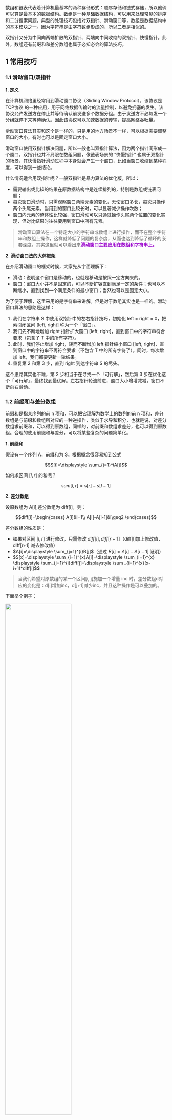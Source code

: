 数组和链表代表着计算机最基本的两种存储形式：顺序存储和链式存储，所以他俩可以算是最基本的数据结构。数组是一种基础数据结构，可以用来处理常见的排序和二分搜索问题，典型的处理技巧包括对双指针、滑动窗口等，数组是数据结构中的基本模块之一。因为字符串是由字符数组形成的，所以二者是相似的。

双指针⼜分为中间向两端扩散的双指针、两端向中间收缩的双指针、快慢指针。此外，数组还有前缀和和差分数组也属于必知必会的算法技巧。

## 1 常用技巧
### 1.1 滑动窗口/双指针

**1. 定义**

在计算机网络里经常用到滑动窗口协议（Sliding Window Protocol），该协议是 TCP协议 的一种应用，用于网络数据传输时的流量控制，以避免拥塞的发生。该协议允许发送方在停止并等待确认前发送多个数据分组。由于发送方不必每发一个分组就停下来等待确认。因此该协议可以加速数据的传输，提高网络吞吐量。

滑动窗口算法其实和这个是一样的，只是用的地方场景不一样，可以根据需要调整窗口的大小，有时也可以是固定窗口大小。

滑动窗口使用双指针解决问题，所以一般也叫双指针算法，因为两个指针间形成一个窗口。双指针也并不局限在数组问题，像链表场景的 “快慢指针” 也属于双指针的场景，其快慢指针滑动过程中本身就会产生一个窗口，比如当窗口收缩到某种程度，可以得到一些结论。

什么情况适合用双指针呢？一般双指针是暴力算法的优化版，所以：

- 需要输出或比较的结果在原数据结构中是连续排列的，特别是数组或链表问题；
- 每次窗口滑动时，只需观察窗口两端元素的变化，无论窗口多长，每次只操作两个头尾元素，当用到的窗口比较长时，可以显著减少操作次数；
- 窗口内元素的整体性比较强，窗口滑动可以只通过操作头尾两个位置的变化实现，但对比结果时往往要用到窗口中所有元素。



> 滑动窗口算法在一个特定大小的字符串或数组上进行操作，而不在整个字符串和数组上操作，这样就降低了问题的复杂度，从而也达到降低了循环的嵌套深度。其实这里就可以看出来<font color=#9900CC><strong>滑动窗口主要应用在数组和字符串上。</strong></font>


**2. 滑动窗口法的大体框架**

在介绍滑动窗口的框架时候，大家先从字面理解下：
- 滑动：说明这个窗口是移动的，也就是移动是按照一定方向来的。
- 窗口：窗口大小并不是固定的，可以不断扩容直到满足一定的条件；也可以不断缩小，直到找到一个满足条件的最小窗口；当然也可以是固定大小。

为了便于理解，这里采用的是字符串来讲解。但是对于数组其实也是一样的。滑动窗口算法的思路是这样：

1. 我们在字符串 S 中使用双指针中的左右指针技巧，初始化 left = right = 0，把索引闭区间 [left, right] 称为一个「窗口」。
2. 我们先不断地增加 right 指针扩大窗口 [left, right]，直到窗口中的字符串符合要求（包含了 T 中的所有字符）。
3. 此时，我们停止增加 right，转而不断增加 left 指针缩小窗口 [left, right]，直到窗口中的字符串不再符合要求（不包含 T 中的所有字符了）。同时，每次增加 left，我们都要更新一轮结果。
4. 重复第 2 和第 3 步，直到 right 到达字符串 S 的尽头。

这个思路其实也不难，第 2 步相当于在寻找一个「可行解」，然后第 3 步在优化这个「可行解」，最终找到最优解。左右指针轮流前进，窗口大小增增减减，窗口不断向右滑动。





### 1.2 前缀和与差分数组

前缀和是指某序列的前 n 项和，可以把它理解为数学上的数列的前 n 项和，差分数组是与前缀和数组所对应的一种逆操作，类似于求导和积分，也就是说，对差分数组求前缀和，可以得到原数组，同样的，对前缀和数组求差分，也可以得到原数组。合理的使用前缀和与差分，可以将某些复杂的问题简单化。

**1. 前缀和**

假设有一个序列 A，前缀和为 S。根据概念很容易知到公式

$$S[i]=\displaystyle \sum_{j=1}^iA[j]$$

如何求区间 $[l,r]$ 的和呢？

$$sum[l,r]=s[r]-s[l-1]$$

**2. 差分数组**

设原数组为 A[i],差分数组为 diff[i]，则：

$$diff[i]=\begin{cases} A[i]&i=1\\ A[i]-A[i-1]&i\geq2 \end{cases}$$


差分数组的性质是：
- 如果对区间 $[l,r]$ 进行修改，只需修改 $diff[l], diff[r+1]$（diff[l]加上修改值，diff[r+1] 减去修改值）
- $A[i]=\displaystyle \sum_{j=1}^{i}B[j]$（通过 $B[i]=A[i]-A[i-1]$ 证明）
- $S[x]=\displaystyle \sum_{i=1}^{x}A[i]=\displaystyle \sum_{i=1}^{x} \displaystyle \sum_{j=1}^{i}diff[j]=\displaystyle \sum _{i=1}^{x}(x-i+1)*diff[i]$$

> 当我们希望对原数组的某一个区间[i, j]施加一个增量 inc 时，差分数组d对应的变化是：d[i]增加inc，d[j+1]减少inc，并且这种操作是可以叠加的。

下面举个例子：

<img src ="https://img-blog.csdnimg.cn/83077c9e4b54423397418b869910227b.png#pic_center" width = 64%>

差分数组是一个辅助数组，从侧面来表示给定某一数组的变化，一般用来对数组进行区间修改的操作。

还是上面那个表里的例子，我们需要进行以下操作：
1. 将区间[1，4]的数值全部加上3
2. 将区间[3，5]的数值全部减去5

很简单对吧，你可以进行枚举。但是如果给你的数据量是 $1\times e^5$，操作量 $1\times e^5$，限时1000ms你暴力枚举能莽的过去吗？慢到你怀疑人生直接。这时我们就需要使用到差分数组了。

其实当你将原始数组中元素同时加上或者减掉某个数，那么他们的差分数组其实是不会变化的。

利用这个思想，咱们将区间缩小，缩小的例子中的区间 [1,4] 吧这是你会发现只有 d[1] 和 d[5] 发生了变化，而 d[2], d[3], d[4]却保持着原样，

<img src ="https://img-blog.csdnimg.cn/9ecb494bbaf24dec92c88f3de9d2ab9e.png#pic_center" width = 64%>

进行下一个操作，

<img src ="https://img-blog.csdnimg.cn/1b8075b18478477bbb20549f422a0d6c.png#pic_center" width = 64%>

这时我们就会发现这样一个规律，当对一个区间进行增减某个值的时候，他的差分数组对应的区间左端点的值会同步变化，而他的右端点的后一个值则会相反地变化，其实这个很好理解。

本部分参考自：[差分详解+例题](https://blog.csdn.net/qq_44786250/article/details/100056975)


也就是说，当我们需要对原数组的不同区间施加不同的增量，我们只要按规则修改差分数组即可。所以，差分数组的主要适⽤场景是频繁对原始数组的某个区间的元素进⾏增减，但只能是区间元素同时增加或减少相同的数的情况才能用。

有 $n$ 个数，$m$ 个操作，每一次操作，将 $x~y$ 区间的所有数增加 $z$；最后有 $q$ 个询问，每一次询问求出 $x~y$ 的区间和。设原数组为 $A[i]$。其步骤为：
- 先求出差分数组 $B[i]=A[i]−A[i−1]$
- 在根据 $m$ 个造作修改 $B[i]$
- 求修改后的 $A[i]=A[i−1]+B[i]$
- 求前缀和 $S[i]=S[i−1]+A[i]$
- 最后输出区间和 $sum[x,y]=S[y]−S[x−1]$

## 2 常见题型
### 2.1 删除数组元素
- 掌握数组删除元素的直接覆盖操作
- 双指针法

题库列表：
<blockquote> 
<ul><li><p>27. <a href="https://leetcode-cn.com/problems/remove-element" target="_blank">移除元素</a> （快慢指针）</p>
<li><p>26. <a href="https://leetcode-cn.com/problems/remove-duplicates-from-sorted-array" target="_blank">删除有序数组中的重复项</a> （快慢指针）</p>
<li><p>80. <a href="https://leetcode-cn.com/problems/remove-duplicates-from-sorted-array-ii" target="_blank">删除有序数组中的重复项 II</a></p></li>
<li><p>75. <a href="https://leetcode-cn.com/problems/sort-colors/" target="_blank">颜色分类</a>（双指针，三色旗，小米笔试）</p></li></ul>
</blockquote> 

**27. 移除元素**

题目描述：给你一个数组 nums 和一个值 val，你需要 原地 移除所有数值等于 val 的元素，并返回移除后数组的新长度。不要使用额外的数组空间，你必须仅使用 $O(1)$ 额外空间并 原地 修改输入数组。元素的顺序可以改变。你不需要考虑数组中超出新长度后面的元素。


```python
class Solution:
    def removeElement(self, nums: List[int], val: int) -> int:
        '''拷贝覆盖'''
        ans = 0
        for num in nums:
            if num!= val:
                nums[ans] = num
                ans += 1
        return ans
```


**26. 删除有序数组中的重复项**

题目描述：给你一个 升序排列 的数组 nums ，请你 原地 删除重复出现的元素，使每个元素 只出现一次 ，返回删除后数组的新长度。元素的 相对顺序 应该保持 一致 。

```python
class Solution:
    def removeDuplicates(self, nums: List[int]) -> int:
        slow, fast = 0, 1
        while fast < len(nums):
            if nums[fast] != nums[slow]:
                slow += 1
                nums[slow] = nums[fast]
            fast += 1
        
        return slow + 1
```
<img src ="https://img-blog.csdnimg.cn/1d4a8c6760ad491db13253c570a055ac.gif#pic_center" width = 48%>




**80. 删除有序数组中的重复项 II**

题目描述：给你一个有序数组 nums ，请你 原地 删除重复出现的元素，使得出现次数超过两次的元素只出现两次 ，返回删除后数组的新长度。不要使用额外的数组空间，你必须在 原地 修改输入数组 并在使用 $O(1)$ 额外空间的条件下完成。

```python
class Solution:
    def removeDuplicates(self, nums: List[int]) -> int:
        slow, fast = 1, 2
        while fast < len(nums):
            if nums[fast] != nums[slow-1]:
                slow += 1
                nums[slow] = nums[fast]
            fast += 1
        return  slow + 1
```
<img src ="https://img-blog.csdnimg.cn/4ed7086e27e04f34bb2a545260cad190.gif#pic_center" width = 48%>

**通用解法：**

为了让解法更具有一般性，我们将原问题的「最多保留 1 位」修改为「最多保留 k 位」。
对于此类问题，我们应该进行如下考虑：

由于是保留 k 个相同数字，对于前 k 个数字，我们可以直接保留。

对于后面的任意数字，能够保留的前提是：与当前写入的位置前面的第 k 个元素进行比较，不相同则保留。

此时，初始化时指针 p 指向数组的起始位置（nums[k-1]），指针 q 指向指针 p 的后一个位置（nums[k]）。随着指针 q 不断向后移动，将指针 q 指向的元素与指 p 指向的元素进行比较：

- 如果nums[q] ≠ nums[p-k+1]，那么nums[p + 1] = nums[q]；
- 如果nums[q] = nums[p]，那么指针q继续向后查找；


**75. 颜色分类**
题目描述：给定一个包含红色、白色和蓝色、共 n 个元素的数组 nums ，原地对它们进行排序，使得相同颜色的元素相邻，并按照红色、白色、蓝色顺序排列。我们使用整数 0、 1 和 2 分别表示红色、白色和蓝色。

**1. 单指针**

```python
class Solution:
    def sortColors(self, nums: List[int]) -> None:
        i = 0
        length = len(nums)
        for j in range(length):
            if nums[j] == 0:
                nums[i], nums[j] = nums[j], nums[i]
                i += 1
        for k in range(i, length):
            if nums[k] == 1:
                nums[k], nums[i] = nums[i], nums[k]
                i += 1
```
<img src ="https://img-blog.csdnimg.cn/e394454d9f7045328dd7f7379271dc01.gif#pic_center" width = 48%>

**2. 双指针**

```python
class Solution:
    def sortColors(self, nums: List[int]) -> None:
        # 定义三个变量，p0 表示数组最左边0的区域，p1是数组最右边2的区域
        i, p0, p1 = 0, 0 , len(nums)-1
        while i <= p1:
            # 如果当前指向的是 0，就把这个元素交换到数组左边
			# 也就是跟 p0 指针交换，之后cur，p0 就往前一动一位
            if nums[i] == 0:
                nums[i], nums[p0] = nums[p0], nums[i]
                p0 += 1
                i += 1
            # 如果当前指向的是2，就把这个元素交换到数组右边
			# 也就是跟p2指针交换，注意此时cur指针就不用移动了
			# 因为右边的一片区域都是2，只要把元素交换过去就可以了，cur不用移动
            elif nums[i] == 2:
                nums[i], nums[p1] = nums[p1], nums[i]
                p1 -= 1
            # 如果是1的话，就不用交换	
            else:
                i += 1
```

<img src ="https://img-blog.csdnimg.cn/1c5e2825d6734c959541f7dac7bc3834.gif#pic_center" width = 48%>


### 2.2 双指针技巧

题库列表：
<blockquote> 
<ul><li><p><a href="https://leetcode-cn.com/problems/merge-sorted-array/" target="_blank">88. 合并两个有序数组</a>：<mark>如何将数组所有元素整体后移，防止数组覆盖？</mark></p></li>
<li><p><a href="https://leetcode-cn.com/problems/two-sum-ii-input-array-is-sorted/" target="_blank">167. 两数之和 II - 输入有序数组</a>（有序数列的首尾双指针）</p></li>
<li><p><a href="https://leetcode-cn.com/problems/valid-palindrome/" target="_blank">125. 验证回文串</a></p></li>
<li><p><a href="https://leetcode-cn.com/problems/reverse-vowels-of-a-string/" target="_blank">345. 反转字符串中的元音字母</a></p></li>
<li><p><a href="https://leetcode-cn.com/problems/container-with-most-water/" target="_blank">11. 盛最多水的容器</a>：<strong>经典题目</strong></p></li>
<li><p><a href="https://leetcode-cn.com/problems/minimum-size-subarray-sum/" target="_blank">209. 长度最小的子数组</a>：<strong>滑动窗口</strong></p></li></ul>
</blockquote> 


**88. 合并两个有序数组**
题目描述：给你两个按 非递减顺序 排列的整数数组 nums1 和 nums2，另有两个整数 m 和 n ，分别表示 nums1 和 nums2 中的元素数目。请你 合并 nums2 到 nums1 中，使合并后的数组同样按 非递减顺序 排列

**逆向双指针**

```python
class Solution:
    def merge(self, nums1: List[int], m: int, nums2: List[int], n: int) -> None:
        """
        nums1[m:] = nums2               # 直接合并后排序
        nums1.sort()           
        """
        p0, p1, p2 = m-1, n-1, m+n-1
        while p0 >= 0 or p1 >= 0:
            if p0 == -1:
                nums1[p2] = nums2[p1]
                p1 -= 1
            elif p1 == -1:
                nums1[p2] = nums1[p0]
                p0 -= 1
            elif nums1[p0] > nums2[p1]:
                nums1[p2] = nums1[p0]
                p0 -= 1
            else:
                nums1[p2] = nums2[p1]
                p1 -= 1
            p2 -= 1
```

<img src ="https://img-blog.csdnimg.cn/e774063fb7da49bebb6fc252d8ed82d5.gif#pic_center" width = 48%>

**167. 两数之和 II - 输入有序数组**

题目描述：给你一个下标从 1 开始的整数数组 numbers ，该数组已按 非递减顺序排列  ，请你从数组中找出满足相加之和等于目标数 target 的两个数。如果设这两个数分别是 numbers[index1] 和 numbers[index2] ，则 1 <= index1 < index2 <= numbers.length 。以长度为 2 的整数数组 [index1, index2] 的形式返回这两个整数的下标 index1 和 index2。

```python
class Solution:
    def twoSum(self, numbers: List[int], target: int) -> List[int]:
        head, tail = 0, len(numbers)-1
        while head < tail:
            two_sum = numbers[head] + numbers[tail]
            if two_sum == target:
                return [head+1, tail+1]
            elif two_sum > target:
                tail -= 1
            else:
                head += 1
```

**125. 验证回文串**

题目描述：如果在将所有大写字符转换为小写字符、并移除所有非字母数字字符之后，短语正着读和反着读都一样。则可以认为该短语是一个 回文串。字母和数字都属于字母数字字符。

```python
import re
class Solution:
    def isPalindrome(self, s: str) -> bool:
        '''
        # 思路一：正则表达式
        if not s:
            return True
        s = s.lower()
        pattern = re.compile(r'[^a-z0-9]')   # 正则表达式，把数字和字母都剔除掉
        new_str = pattern.sub('', s)
        return new_str == new_str[::-1]
        '''
        # 字符串预处理
        new_str = ''.join(ch.lower() for ch in s if ch.isalnum())
        return new_str == new_str[::-1]
```
这里使用了正则表达式移除所有非字母数字字符，然后判断新的字符串是否是回文，也可以使用双指针，直接一次遍历，遇到字母数字字符就进行判断。

**345. 反转字符串中的元音字母**

题目描述：给你一个字符串 s ，仅反转字符串中的所有元音字母，并返回结果字符串。元音字母包括 'a'、'e'、'i'、'o'、'u'，且可能以大小写两种形式出现不止一次。

```python
class Solution:
    def reverseVowels(self, s: str) -> str:
        str_set = set("aeiouAEIOU")
        head, tail = 0, len(s) - 1
        str_list = list(s)
        while head < tail:
            if str_list[head] in str_set and str_list[tail] in str_set:
                str_list[head], str_list[tail] = str_list[tail], str_list[head]
                head += 1
                tail -= 1
            elif str_list[head] in str_set and str_list[tail] not in str_set:
                tail -= 1
            elif str_list[head] not in str_set and str_list[tail] in str_set:
                head += 1
            else:
                head += 1
                tail -= 1
        return ''.join(str_list)
```


**11. 盛最多水的容器**

题目描述：给定一个长度为 n 的整数数组 height 。有 n 条垂线，第 i 条线的两个端点是 (i, 0) 和 (i, height[i]) 。找出其中的两条线，使得它们与 x 轴共同构成的容器可以容纳最多的水。返回容器可以储存的最大水量。


```python
class Solution:
    def maxArea(self, height: List[int]) -> int:
        # 双指针，移动小的那一边
        head, tail = 0, len(height)-1
        res = 0
        while head < tail:
            if height[head] < height[tail]:
                res = max(res, height[head]*(tail-head))
                head += 1
            else:
                res = max(res, height[tail]*(tail-head))
                tail -= 1
        return res
```

<img src ="https://img-blog.csdnimg.cn/92c37ceecb7d4b7eb4f57682f1ef2a78.gif#pic_center" width = 48%>



**209. 长度最小的子数组**

题目描述：给定一个含有 n 个正整数的数组和一个正整数 target。找出该数组中满足其和 ≥ target 的长度最小的 连续子数组 $[nums_l, nums_{l+1}, ..., nums_{r-1}, nums_r]$，并返回其长度。如果不存在符合条件的子数组，返回 0。

```python
class Solution:
    def minSubArrayLen(self, target: int, nums: List[int]) -> int:
        '''
        我们把数组中的右指针右移，直到总和大于等于 target 为止，记录个数。然后左指针右移，直到队列中元素的和小于 target 为止，记录个数。重复，直到右指针到达队尾。
        '''
        if min(nums) > target or sum(nums) < target:
            return 0
        min_len = inf
        head, tail = 0, 0
        total = 0
        while tail < len(nums):     # 右指针滑动
            total += nums[tail]
            while total >= target:  # 固定右指针，滑动左指针，求最小子数组
                min_len = min(min_len, tail - head + 1)
                total -= nums[head]
                head += 1
            tail += 1

        return min_len
```

**56. 合并区间**

题目描述：以数组 intervals 表示若干个区间的集合，其中单个区间为 $intervals[i] = [starti, endi]$。请你合并所有重叠的区间，并返回 一个不重叠的区间数组，该数组需恰好覆盖输入中的所有区间。


```python
class Solution:
    def merge(self, intervals: List[List[int]]) -> List[List[int]]:
        result= []
        intervals.sort(key=lambda x:x[0])
        for interval in intervals:
            # 如果列表为空，或者当前区间与上一区间不重合，直接添加
            if not result or result[-1][1] < interval[0]:
                result.append(interval)
            else:
                # 否则的话，我们就可以与上一区间进行合并
                result[-1][1] = max(result[-1][1], interval[1])
        return result
```

**303. 区域和检索 - 数组不可变**

题目描述：
<img src ="https://img-blog.csdnimg.cn/41eb77563ec24c6a8101fb836b01e645.png#pic_center" width = 80%>

**一维前缀和**

```python
class NumArray:

    def __init__(self, nums: List[int]):
        self.nums_array = [0]            # 便于计算累加和
        for i in range(len(nums)):
            self.nums_array.append(self.nums_array[i] + nums[i])  # 计算nums累加和

    def sumRange(self, left: int, right: int) -> int:
        return self.nums_array[right+1] - self.nums_array[left]
````
<img src ="https://img-blog.csdnimg.cn/4b31ae76da124c33816a1437e36a8b0c.gif#pic_center" width = 64%>


**304. 二维区域和检索 - 矩阵不可变**
题目描述：
<img src ="https://img-blog.csdnimg.cn/02deedef42174fb0a41d60810be4927e.png#pic_center" width = 80%>

二维前缀和
```python
class NumMatrix:

    def __init__(self, matrix: List[List[int]]):
        m, n = len(matrix), len(matrix[0])                  # 矩阵的行和列
        self.pre_sum = [[0]*(n+1) for _ in range(m+1)]      # 构造一维前缀和矩阵
        for i in range(m):
            for j in range(n):
                self.pre_sum[i+1][j+1] = self.pre_sum[i+1][j] + self.pre_sum[i][j+1] - self.pre_sum[i][j] + matrix[i][j]

    def sumRegion(self, row1: int, col1: int, row2: int, col2: int) -> int:
        return (self.pre_sum[row2+1][col2+1] - self.pre_sum[row1][col2+1] - self.pre_sum[row2+1][col1] + self.pre_sum[row1][col1])
```

**370. 区间加法**

题目描述：假设你有一个长度为n的数组，初始情况下所有的数字均为0，你将会被给出k个更新的操作。其中，每个操作会被表示为一个三元组: [startIndex, endIndex, inc]，你需要将子数组 A[startIndex, endIndex]（包括startlndex和endIndex）增加 inc。
请你返回 k 次操作后的数组。


```python
class Solution:
    def getModifiedArray(self, length: int, updates: List[List[int]]) -> List[int]:
        diff = [0] * (length+1)  # 末尾多个0，防止越界
        
        for update in updates:
            start, end, inc = update[0], update[1], update[2]
            diff[start] += inc
            diff[end + 1] -= inc
        
        for i in range(1, length):
            diff[i] += diff[i - 1]            # 对差分数组求前缀和便可得到原数组
            
        return diff[:-1]
```

**1109. 航班预订统计**

题目描述：这里有 n 个航班，它们分别从 1 到 n 进行编号。有一份航班预订表 bookings ，表中第 $i$ 条预订记录 $bookings[i] = [first_i, last_i, seats_i]$ 意味着在从 $first_i$ 到 $last_i$（包含 $first_i$ 和 $last_i$）的 每个航班 上预订了 $seats_i$ 个座位。请你返回一个长度为 n 的数组 answer，里面的元素是每个航班预定的座位总数。

```python
class Solution:
    def corpFlightBookings(self, bookings: List[List[int]], n: int) -> List[int]:
        diff = [0] * (n+1)
        for booking in bookings:
            start, end, inc = booking[0], booking[1], booking[2]
            diff[start] += inc
            if end < n:             # 没在末尾添加0，要判断一下边界
                diff[end+1] -= inc
        for i in range(1, n+1):
            diff[i] += diff[i-1]
        return diff[1:]
```

**1094. 拼车**

题目描述：车上最初有 capacity 个空座位。车只能向一个方向行驶（也就是说，不允许掉头或改变方向），给定整数 capacity 和一个数组 trips ,  $trip[i] = [numPassengers_i, from_i, to_i]$ 表示第 $i$ 次旅行有 $numPassengers_i$ 乘客，接他们和放他们的位置分别是 $from_i$ 和 $to_i$。这些位置是从汽车的初始位置向东的公里数。当且仅当你可以在所有给定的行程中接送所有乘客时，返回 true，否则请返回 false。

```python
class Solution:
    def carPooling(self, trips: List[List[int]], capacity: int) -> bool:
        diff = [0] * (1001)      # 题目中最多有1001个车站
        max_station = 0          # 找到车站数
        for trip in trips:
            inc, start, end = trip[0], trip[1], trip[2]
            diff[start] += inc
            diff[end] -= inc      # 第end站乘客已经下车，这里就不用end+1
            max_station = max(max_station, end)
        for i in range(1, max_station+1): # 进行区间求和
            diff[i] += diff[i-1]
        if max(diff[:max_station]) > capacity:
            return False
        return True
```

### 2.3 剑指offer 数组题

> 这部分留给找工作的时候，刷剑指offer 和 Code Top100，再来整理

题库列表：
<blockquote> 
<ul><li><a href="https://leetcode-cn.com/problems/shu-zu-zhong-zhong-fu-de-shu-zi-lcof/" target="_blank">【剑指 Offer】3. 数组中重复的数字</a>(HashSet 特点)</li><li><a href="https://www.cnblogs.com/gzshan/p/10716061.html" target="_blank">【剑指Offer】4. 二维数组中的查找</a>(首尾双指针)</li><li><a href="https://www.cnblogs.com/gzshan/p/10735252.html" target="_blank">【剑指Offer】11. 旋转数组的最小数字</a>（二分查找）</li><li><a href="https://leetcode-cn.com/problems/da-yin-cong-1dao-zui-da-de-nwei-shu-lcof/" target="_blank">【剑指Offer 】17. 打印从1到最大的n位数</a>(字符串加法)</li><li><a href="https://www.cnblogs.com/gzshan/p/10764984.html" target="_blank">【剑指Offer】21. 调整数组顺序使奇数位于偶数前面</a>（快排收尾双指针）</li><li><a href="https://www.cnblogs.com/gzshan/p/10783970.html" target="_blank">【剑指Offer】29. 顺时针打印矩阵</a>(打印)</li><li><a href="https://www.cnblogs.com/gzshan/p/10810298.html" target="_blank">【剑指Offer】39. 数组中出现次数超过一半的数字</a>(分治、摩尔投票法)</li><li><a href="https://leetcode-cn.com/problems/zui-xiao-de-kge-shu-lcof/" target="_blank">【剑指 Offer】40. 最小的k个数</a>(排序算法、大根堆小根堆)</li><li><a href="https://www.cnblogs.com/gzshan/p/10834178.html" target="_blank">【剑指Offer】51. 数组中的逆序对</a>（归并排序）</li><li><a href="https://leetcode-cn.com/problems/zai-pai-xu-shu-zu-zhong-cha-zhao-shu-zi-lcof/" target="_blank">【剑指 Offer】53 - I. 在排序数组中查找数字 I</a>(二分查找缩小范围)</li><li><a href="https://leetcode-cn.com/problems/que-shi-de-shu-zi-lcof/" target="_blank">【剑指 Offer 】53 - II. 0～n-1中缺失的数字</a>（二分查找缩小范围）</li><li><a href="https://leetcode-cn.com/problems/shu-zu-zhong-shu-zi-chu-xian-de-ci-shu-lcof/" target="_blank">【剑指 Offer】 56 - I. 数组中数字出现的次数</a>(二进制异或)</li><li><a href="https://leetcode-cn.com/problems/shu-zu-zhong-shu-zi-chu-xian-de-ci-shu-ii-lcof/" target="_blank">【剑指 Offer 】56 - II. 数组中数字出现的次数 II</a>（二进制求和）</li><li><a href="https://leetcode-cn.com/problems/he-wei-sde-liang-ge-shu-zi-lcof/" target="_blank">【剑指 Offer】 57. 和为s的两个数字</a>(首尾双指针)</li></ul>
</blockquote> 

**3. 数组中重复的数字**

题目描述：
```python

```



**4. 二维数组中的查找**

题目描述：
```python

```




**11. 旋转数组的最小数字**

题目描述：
```python

```


**17. 打印从1到最大的n位数**

题目描述：
```python

```



**21. 调整数组顺序使奇数位于偶数前面**

题目描述：
```python

```



**29. 顺时针打印矩阵**

题目描述：
```python

```


**39. 数组中出现次数超过一半的数字**

题目描述：
```python

```



**40. 最小的k个数**

题目描述：
```python

```


**51. 数组中的逆序对**

题目描述：
```python

```


**53 - I. 在排序数组中查找数字 I**

题目描述：
```python

```



**53 - II. 0～n-1中缺失的数字**

题目描述：
```python

```




**56 - I. 数组中数字出现的次数**

题目描述：
```python

```



**56 - II. 数组中数字出现的次数 II**

题目描述：
```python

```


**57. 和为s的两个数字**

题目描述：
```python

```



_____

## 参考
- 数组+常见题型与解题策略：[https://blog.csdn.net/qq_42647903/article/details/120594856](https://blog.csdn.net/qq_42647903/article/details/120594856)
- 差分详解+例题：[https://blog.csdn.net/qq_44786250/article/details/100056975](https://blog.csdn.net/qq_44786250/article/details/100056975)
- 算法与数据结构（一）：滑动窗口法总结：[https://blog.csdn.net/Dby_freedom/article/details/89066140](https://blog.csdn.net/Dby_freedom/article/details/89066140)